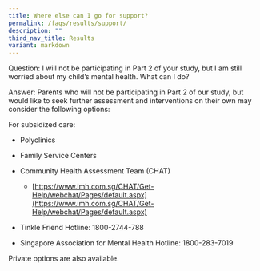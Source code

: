 ```yaml
---
title: Where else can I go for support?
permalink: /faqs/results/support/
description: ""
third_nav_title: Results
variant: markdown
---
```

Question: I will not be participating in Part 2 of your study, but I am still worried about my child’s mental health. What can I do?

Answer: Parents who will not be participating in Part 2 of our study, but would like to seek further assessment and interventions on their own may consider the following options:

For subsidized care:

*  Polyclinics
*  Family Service Centers
*  Community Health Assessment Team (CHAT)
	*  [https://www.imh.com.sg/CHAT/Get-Help/webchat/Pages/default.aspx](https://www.imh.com.sg/CHAT/Get-Help/webchat/Pages/default.aspx)

* Tinkle Friend Hotline: 1800-2744-788

* Singapore Association for Mental Health Hotline:
1800-283-7019

Private options are also available.

